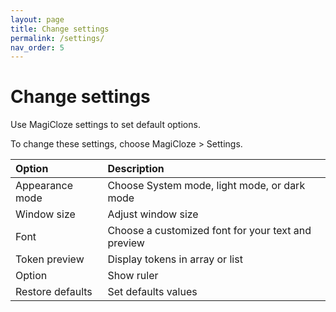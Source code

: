 ```yaml
---
layout: page
title: Change settings
permalink: /settings/
nav_order: 5
---
```


# Change settings

Use MagiCloze settings to set default options.

To change these settings, choose MagiCloze > Settings.

| Option          | Description        |
|:---------------|:---------------------|
| Appearance mode |  Choose System mode, light mode, or dark mode   |
| Window size | Adjust window size |
| Font | Choose a customized font for your text and preview|
| Token preview | Display tokens in array or list |
| Option | Show ruler |
| Restore defaults | Set defaults values |

